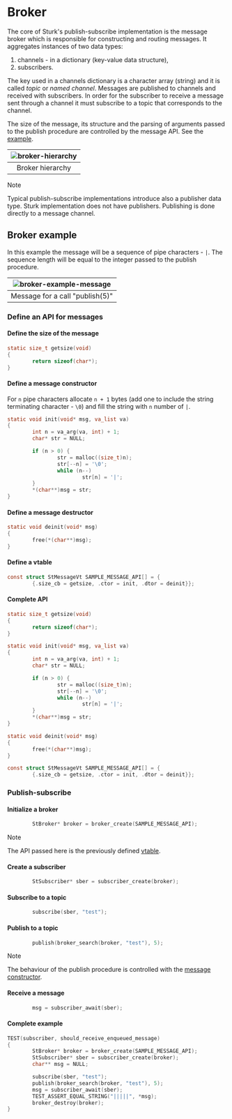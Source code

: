 # Broker

<!--![TOC]!-->

The core of Sturk's publish-subscribe implementation is the message broker which
is responsible for constructing and routing messages. It aggregates instances of
two data types:

1. channels - in a dictionary (key-value data structure),
2. subscribers.

The key used in a channels dictionary is a character array (string) and it is called
*topic* or *named channel*. Messages are published to channels and received with
subscribers. In order for the subscriber to receive a message sent through a channel
it must subscribe to a topic that corresponds to the channel.

The size of the message, its structure and the parsing of arguments passed to the
publish procedure are controlled by the message API. See the [example](#broker-example).

| ![broker-hierarchy](http://www.plantuml.com/plantuml/proxy?cache=no&src=https://raw.githubusercontent.com/SzymonTurno/sturk/refs/heads/main/src/broker/docs/hierarchy.puml) |
| :--------------: |
| Broker hierarchy |

> [!note]
> Typical publish-subscribe implementations introduce also a publisher data
> type. Sturk implementation does not have publishers. Publishing is done
> directly to a message channel.

## Broker example<!--!{#broker-example}!-->

In this example the message will be a sequence of pipe characters - `|`. The sequence
length will be equal to the integer passed to the publish procedure.

| ![broker-example-message](http://www.plantuml.com/plantuml/proxy?cache=no&src=https://raw.githubusercontent.com/SzymonTurno/sturk/refs/heads/main/src/broker/docs/message.puml) |
| :-----------------------------: |
| Message for a call "publish(5)" |

### Define an API for messages

#### Define the size of the message

```c
static size_t getsize(void)
{
        return sizeof(char*);
}
```

#### Define a message constructor<!--!{#define-a-message-constructor}!-->

For `n` pipe characters allocate `n + 1` bytes (add one to include the string
terminating character - `\0`) and fill the string with `n` number of `|`.

```c
static void init(void* msg, va_list va)
{
        int n = va_arg(va, int) + 1;
        char* str = NULL;

        if (n > 0) {
                str = malloc((size_t)n);
                str[--n] = '\0';
                while (n--)
                        str[n] = '|';
        }
        *(char**)msg = str;
}
```

#### Define a message destructor

```c
static void deinit(void* msg)
{
        free(*(char**)msg);
}
```

#### Define a vtable<!--!{#define-a-vtable}!-->

```c
const struct StMessageVt SAMPLE_MESSAGE_API[] = {
        {.size_cb = getsize, .ctor = init, .dtor = deinit}};
```

#### Complete API

```c
static size_t getsize(void)
{
        return sizeof(char*);
}

static void init(void* msg, va_list va)
{
        int n = va_arg(va, int) + 1;
        char* str = NULL;

        if (n > 0) {
                str = malloc((size_t)n);
                str[--n] = '\0';
                while (n--)
                        str[n] = '|';
        }
        *(char**)msg = str;
}

static void deinit(void* msg)
{
        free(*(char**)msg);
}

const struct StMessageVt SAMPLE_MESSAGE_API[] = {
        {.size_cb = getsize, .ctor = init, .dtor = deinit}};
```

### Publish-subscribe<!--!{#publish-subscribe}!-->

#### Initialize a broker

```c
        StBroker* broker = broker_create(SAMPLE_MESSAGE_API);
```

> [!note]
> The API passed here is the previously defined [vtable](#define-a-vtable).

#### Create a subscriber

```c
        StSubscriber* sber = subscriber_create(broker);
```

#### Subscribe to a topic

```c
        subscribe(sber, "test");
```

#### Publish to a topic

```c
        publish(broker_search(broker, "test"), 5);
```

> [!note]
> The behaviour of the publish procedure is controlled with the
> [message constructor](#define-a-message-constructor).

#### Receive a message

```c
        msg = subscriber_await(sber);
```

#### Complete example

```c
TEST(subscriber, should_receive_enqueued_message)
{
        StBroker* broker = broker_create(SAMPLE_MESSAGE_API);
        StSubscriber* sber = subscriber_create(broker);
        char** msg = NULL;

        subscribe(sber, "test");
        publish(broker_search(broker, "test"), 5);
        msg = subscriber_await(sber);
        TEST_ASSERT_EQUAL_STRING("|||||", *msg);
        broker_destroy(broker);
}
```
